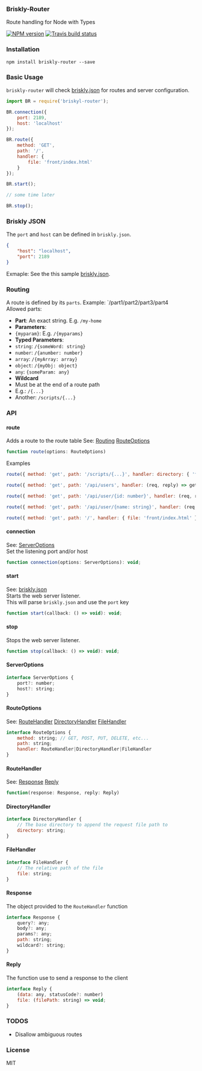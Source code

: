### Briskly-Router
Route handling for Node with Types

[![NPM version](http://img.shields.io/npm/v/briskly-router.svg?style=flat)](https://www.npmjs.org/package/briskly-router)
[![Travis build status](https://travis-ci.org/Seikho/briskly-router.svg?branch=master)](https://travis-ci.org/Seikho/briskly-router)

### Installation
```
npm install briskly-router --save
```

### Basic Usage
`briskly-router` will check [briskly.json](#briskly-json) for routes and server configuration.
```javascript
import BR = require('briskyl-router');

BR.connection({
    port: 2189,
    host: 'localhost'
});

BR.route({
    method: 'GET',
    path: '/',
    handler: {
        file: 'front/index.html'
    }
});

BR.start();

// some time later

BR.stop();
```
  
### Briskly JSON
The `port` and `host` can be defined in `briskly.json`.
```json
{
    "host": "localhost",
    "port": 2189
}
``` 
Exmaple: See the this sample [briskly.json](https://github.com/Seikho/briskly/blob/master/briskly.json).

### Routing
A route is defined by its `parts`.
Example: `/part1/part2/part3/part4  
Allowed parts:
- **Part**: An exact string. E.g. `/my-home`
- **Parameters**:
 - `{myparam}`: E.g. `/{myparams}`
- **Typed Parameters**:
 - `string`: `/{someWord: string}`
 - `number`: `/{anumber: number}`
 - `array`: `/{myArray: array}`
 - `object`: `/{myObj: object}`
 - `any`: `{someParam: any}`
- **Wildcard**
 - Must be at the end of a route path
 - E.g.: `/{...}`
 - Another: `/scripts/{...}`
 
### API

#### route
Adds a route to the route table
See: [Routing](#routing) [RouteOptions](#routeoptions)
```javascript
function route(options: RouteOptions)
```
Examples
```javascript
route({ method: 'get', path: '/scripts/{...}', handler: directory: { 'front/scripts' } });

route({ method: 'get', path: '/api/users', handler: (req, reply) => getUsers.then(reply) });

route({ method: 'get', path: '/api/user/{id: number}', handler: (req, reply) => getUser(req.params.id).then(reply) });

route({ method: 'get', path: '/api/user/{name: string}', handler: (req, reply) => getUserByName(req.params.name).then(reply) });

route({ method: 'get', path: '/', handler: { file: 'front/index.html' } });
```

#### connection
See: [ServerOptions](#serveroptions)  
Set the listening port and/or host
```javascript
function connection(options: ServerOptions): void;
``` 

#### start
See: [briskly.json](#briskly-json)  
Starts the web server listener.  
This will parse `briskly.json` and use the `port` key
```javascript
function start(callback: () => void): void;
```

#### stop
Stops the web server listener.  
```javascript
function stop(callback: () => void): void;
```

#### ServerOptions
```javascript
interface ServerOptions {
    port?: number;
    host?: string;
}
```

#### RouteOptions
See: [RouteHandler](#routehandler) [DirectoryHandler](#directoryhandler) [FileHandler](#filehandler)
```javascript
interface RouteOptions {
    method: string; // GET, POST, PUT, DELETE, etc...
    path: string;
    handler: RouteHandler|DirectoryHandler|FileHandler
}
```

#### RouteHandler
See: [Response](#response) [Reply](#reply)
```javascript
function(response: Response, reply: Reply)
```

#### DirectoryHandler
```javascript
interface DirectoryHandler {
    // The base directory to append the request file path to
    directory: string;
}
```

#### FileHandler
```javascript
interface FileHandler {
    // The relative path of the file
    file: string;
}
```

#### Response
The object provided to the `RouteHandler` function
```javascript
interface Response {
    query?: any;
    body?: any;
    params?: any;
    path: string;
    wildcard?: string;
}
```

#### Reply
The function use to send a response to the client
```javascript
interface Reply {
    (data: any, statusCode?: number)
    file: (filePath: string) => void;
}
```

### TODOS
- Disallow ambiguous routes

### License
MIT